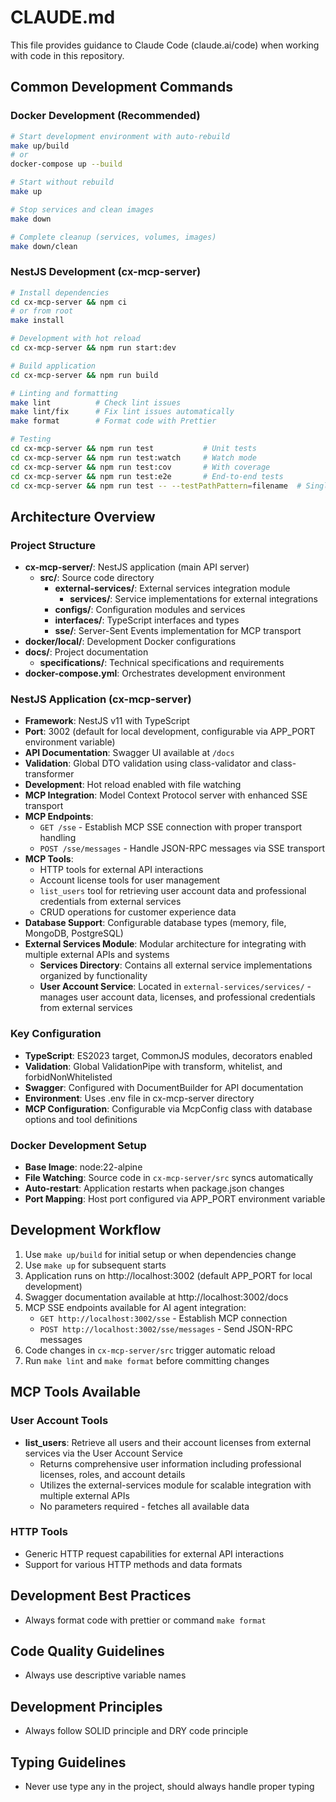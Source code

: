 # CLAUDE.md

This file provides guidance to Claude Code (claude.ai/code) when working with code in this repository.

## Common Development Commands

### Docker Development (Recommended)
```bash
# Start development environment with auto-rebuild
make up/build
# or
docker-compose up --build

# Start without rebuild
make up

# Stop services and clean images
make down

# Complete cleanup (services, volumes, images)
make down/clean
```

### NestJS Development (cx-mcp-server)
```bash
# Install dependencies
cd cx-mcp-server && npm ci
# or from root
make install

# Development with hot reload
cd cx-mcp-server && npm run start:dev

# Build application
cd cx-mcp-server && npm run build

# Linting and formatting
make lint          # Check lint issues
make lint/fix      # Fix lint issues automatically  
make format        # Format code with Prettier

# Testing
cd cx-mcp-server && npm run test           # Unit tests
cd cx-mcp-server && npm run test:watch     # Watch mode
cd cx-mcp-server && npm run test:cov       # With coverage
cd cx-mcp-server && npm run test:e2e       # End-to-end tests
cd cx-mcp-server && npm run test -- --testPathPattern=filename  # Single test file
```

## Architecture Overview

### Project Structure
- **cx-mcp-server/**: NestJS application (main API server)
  - **src/**: Source code directory
    - **external-services/**: External services integration module
      - **services/**: Service implementations for external integrations
    - **configs/**: Configuration modules and services
    - **interfaces/**: TypeScript interfaces and types
    - **sse/**: Server-Sent Events implementation for MCP transport
- **docker/local/**: Development Docker configurations
- **docs/**: Project documentation
  - **specifications/**: Technical specifications and requirements
- **docker-compose.yml**: Orchestrates development environment

### NestJS Application (cx-mcp-server)
- **Framework**: NestJS v11 with TypeScript
- **Port**: 3002 (default for local development, configurable via APP_PORT environment variable)
- **API Documentation**: Swagger UI available at `/docs`
- **Validation**: Global DTO validation using class-validator and class-transformer
- **Development**: Hot reload enabled with file watching
- **MCP Integration**: Model Context Protocol server with enhanced SSE transport
- **MCP Endpoints**: 
  - `GET /sse` - Establish MCP SSE connection with proper transport handling
  - `POST /sse/messages` - Handle JSON-RPC messages via SSE transport
- **MCP Tools**: 
  - HTTP tools for external API interactions
  - Account license tools for user management
  - `list_users` tool for retrieving user account data and professional credentials from external services
  - CRUD operations for customer experience data
- **Database Support**: Configurable database types (memory, file, MongoDB, PostgreSQL)
- **External Services Module**: Modular architecture for integrating with multiple external APIs and systems
  - **Services Directory**: Contains all external service implementations organized by functionality
  - **User Account Service**: Located in `external-services/services/` - manages user account data, licenses, and professional credentials from external services

### Key Configuration
- **TypeScript**: ES2023 target, CommonJS modules, decorators enabled
- **Validation**: Global ValidationPipe with transform, whitelist, and forbidNonWhitelisted
- **Swagger**: Configured with DocumentBuilder for API documentation
- **Environment**: Uses .env file in cx-mcp-server directory
- **MCP Configuration**: Configurable via McpConfig class with database options and tool definitions

### Docker Development Setup
- **Base Image**: node:22-alpine
- **File Watching**: Source code in `cx-mcp-server/src` syncs automatically
- **Auto-restart**: Application restarts when package.json changes
- **Port Mapping**: Host port configured via APP_PORT environment variable

## Development Workflow

1. Use `make up/build` for initial setup or when dependencies change
2. Use `make up` for subsequent starts
3. Application runs on http://localhost:3002 (default APP_PORT for local development)
4. Swagger documentation available at http://localhost:3002/docs
5. MCP SSE endpoints available for AI agent integration:
   - `GET http://localhost:3002/sse` - Establish MCP connection
   - `POST http://localhost:3002/sse/messages` - Send JSON-RPC messages
6. Code changes in `cx-mcp-server/src` trigger automatic reload
7. Run `make lint` and `make format` before committing changes

## MCP Tools Available

### User Account Tools
- **list_users**: Retrieve all users and their account licenses from external services via the User Account Service
  - Returns comprehensive user information including professional licenses, roles, and account details
  - Utilizes the external-services module for scalable integration with multiple external APIs
  - No parameters required - fetches all available data

### HTTP Tools
- Generic HTTP request capabilities for external API interactions
- Support for various HTTP methods and data formats

## Development Best Practices
- Always format code with prettier or command `make format`

## Code Quality Guidelines
- Always use descriptive variable names

## Development Principles
- Always follow SOLID principle and DRY code principle

## Typing Guidelines
- Never use type any in the project, should always handle proper typing